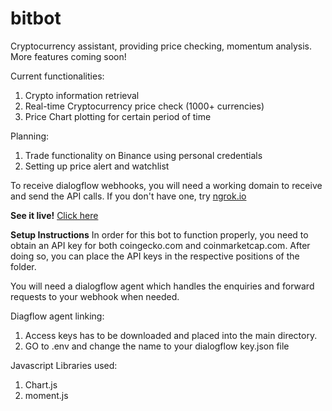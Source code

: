 # bitbot
Cryptocurrency assistant, providing price checking, momentum analysis.
More features coming soon!

Current functionalities:
1. Crypto information retrieval
2. Real-time Cryptocurrency price check (1000+ currencies)
3. Price Chart plotting for certain period of time

Planning:
1. Trade functionality on Binance using personal credentials
2. Setting up price alert and watchlist

To receive dialogflow webhooks, you will need a working domain to receive and send the API calls.
If you don't have one, try [ngrok.io](ngrok.io)

**See it live!** [Click here](https://chanvictor.io)<br/>

**Setup Instructions**
In order for this bot to function properly, you need to obtain an API key for both coingecko.com and coinmarketcap.com.
After doing so, you can place the API keys in the respective positions of the folder.

You will need a dialogflow agent which handles the enquiries and forward requests to your webhook when needed.

Diagflow agent linking:
1) Access keys has to be downloaded and placed into the main directory.
2) GO to .env and change the name to your dialogflow key.json file


Javascript Libraries used:
1) Chart.js
2) moment.js
